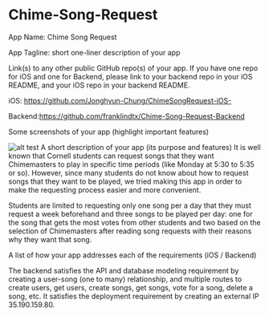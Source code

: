 # Chime-Song-Request

App Name: Chime Song Request

App Tagline: short one-liner description of your app
 


Link(s) to any other public GitHub repo(s) of your app. If you have one repo for iOS and one for Backend, please link to your backend repo in your iOS README, and your iOS repo in your backend README.

iOS: https://github.com/Jonghyun-Chung/ChimeSongRequest-iOS-

Backend:https://github.com/franklindtx/Chime-Song-Request-Backend


Some screenshots of your app (highlight important features)

![alt test](screenshots/picturename)
A short description of your app (its purpose and features)
It is well known that Cornell students can request songs that they want Chimemasters to play in specific time periods (like Monday at 5:30 to 5:35 or so). However, since many students do not know about how to request songs that they want to be played, we tried making this app in order to make the requesting process easier and more convenient. 

Students are limited to requesting only one song per a day that they must request a week beforehand and three songs to be played per day: one for the song that gets the most votes from other students and two based on the selection of Chimemasters after reading song requests with their reasons why they want that song.

A list of how your app addresses each of the requirements (iOS / Backend)

The backend satisfies the API and database modeling requirement by creating a user-song (one to many) relationship, and multiple routes to create users, get users, create songs, get songs, vote for a song, delete a song, etc. It satisfies the deployment requirement by creating an external IP 35.190.159.80. 

